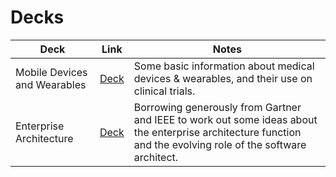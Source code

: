 # Decks

|Deck|Link|Notes|
|----|----|-----|
|Mobile Devices and Wearables| [Deck](MobileDevicesWearables.pdf) | Some basic information about medical devices & wearables, and their use on clinical trials. |
|Enterprise Architecture | [Deck](EnterpriseArchitecture.pdf) | Borrowing generously from Gartner and IEEE to work out some ideas about the enterprise architecture function and the evolving role of the software architect. |
